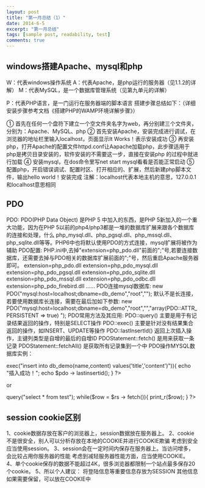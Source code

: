 ```yaml
---
layout: post
title: "第一月总结（1）"
date: 2014-6-5
excerpt: "第一月总结"
tags: [sample post, readability, test]
comments: true
---
```


## windows搭建Apache、mysql和php

  W：代表windows操作系统
  A：代表Apache，是php运行的服务器（见1.1.2的详解）
  M：代表MySQL，是一个数据库管理系统（见第九单元的详解）


  P：代表PHP语言，是一门运行在服务器端的脚本语言
  搭建步骤总结如下：（详细安装步骤参考文档《搭建PHP的WAMP环境详解步骤》）


  ① 首先在任何一个盘符下建立一个空文件夹名字为web，再分别建三个文件夹，分别为：Apache、MySQL、php
  ② 首先安装Apache，安装完成进行调试，在浏览器的地址栏里输入localhost，页面显示It  Works！表示安装成功
  ③ 再安装php，打开Apache的配置文件httpd.conf让Aapache加载php，此步骤适用于php是拷贝目录安装的，软件安装的不需要这一步，直接在安装php 的过程中就进行加载
  ④ 安装mysql，在dos命令里写net start mysql看看是否能正常启动
  ⑤ 配置php，开启错误调试、配置时区、打开相应的、扩展，然后新建php脚本文件，输出hello world！安装完成
  注解：localhost代表本地主机的意思，127.0.0.1和localhost意思相同
 
## PDO
  PDO:
  PDO(PHP Data Object) 是PHP 5 中加入的东西，是PHP 5新加入的一个重大功能，因为在PHP 5以前的php4/php3都是一堆的数据库扩展来跟各个数据库的连接和处理，什么 php_mysql.dll、php_pgsql.dll、php_mssql.dll、php_sqlite.dll等等。PHP6中也将默认使用PDO的方式连接，mysql扩展将被作为辅助 
  PDO配置:
  PHP.ini中,去掉"extension=php_pdo.dll"前面的";"号,若要连接数据库，还需要去掉与PDO相关的数据库扩展前面的";"号，然后重启Apache服务器即可。
  extension=php_pdo.dll
  extension=php_pdo_mysql.dll
  extension=php_pdo_pgsql.dll
  extension=php_pdo_sqlite.dll
  extension=php_pdo_mssql.dll
  extension=php_pdo_odbc.dll
  extension=php_pdo_firebird.dll
  ...... 
  PDO连接mysql数据库:
  new PDO("mysql:host=localhost;dbname=db_demo","root","");
  默认不是长连接，若要使用数据库长连接，需要在最后加如下参数:
  new PDO("mysql:host=localhost;dbname=db_demo","root","","array(PDO::ATTR_PERSISTENT => true) "); 
  PDO常用方法及其应用:
  PDO::query() 主要是用于有记录结果返回的操作，特别是SELECT操作
  PDO::exec() 主要是针对没有结果集合返回的操作，如INSERT、UPDATE等操作
  PDO::lastInsertId() 返回上次插入操作，主键列类型是自增的最后的自增ID
  PDOStatement::fetch() 是用来获取一条记录
  PDOStatement::fetchAll() 是获取所有记录集到一个中 
  PDO操作MYSQL数据库实例：
  <?php
  $pdo = new PDO("mysql:host=localhost;dbname=db_demo","root","");
  if($pdo -> exec("insert into db_demo(name,content) values('title','content')")){
  echo "插入成功！";
  echo $pdo -> lastinsertid();
  }
  ?> 
  or
  <?php
  $pdo = new PDO("mysql:host=localhost;dbname=db_demo","root","");
  $rs = $pdo -> query("select * from test");
  while($row = $rs -> fetch()){
  print_r($row);
  }
  ?> 

## session cookie区别
 1、cookie数据存放在客户的浏览器上，session数据放在服务器上。
 2、cookie不是很安全，别人可以分析存放在本地的COOKIE并进行COOKIE欺骗
    考虑到安全应当使用session。
 3、session会在一定时间内保存在服务器上。当访问增多，会比较占用你服务器的性能
   考虑到减轻服务器性能方面，应当使用COOKIE。
 4、单个cookie保存的数据不能超过4K，很多浏览器都限制一个站点最多保存20个cookie。
 5、所以个人建议：
   将登陆信息等重要信息存放为SESSION
   其他信息如果需要保留，可以放在COOKIE中
